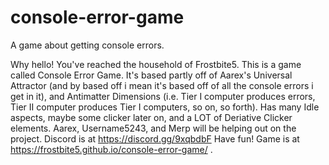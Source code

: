 # console-error-game
A game about getting console errors.

Why hello! You've reached the household of Frostbite5. This is a game called Console Error Game. It's based partly off of Aarex's Universal Attractor (and by based off i mean it's based off of all the console errors i get in it), and Antimatter Dimensions (i.e. Tier I computer produces errors, Tier II computer produces Tier I computers, so on, so forth). Has many Idle aspects, maybe some clicker later on, and a LOT of Deriative Clicker elements.
Aarex, Username5243, and Merp will be helping out on the project.
Discord is at https://discord.gg/9xqbdbF
Have fun! Game is at https://frostbite5.github.io/console-error-game/ .
